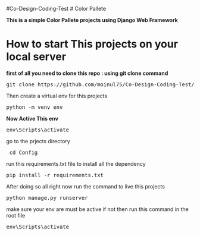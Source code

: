 ﻿#Co-Design-Coding-Test
﻿# Color Pallete 

**This is a simple Color Pallete projects using Django Web Framework**

# How to start This projects on your local server 
__first of all you need to clone this repo : using git clone command__
<pre>
git clone https://github.com/moinul75/Co-Design-Coding-Test/
</pre>

Then create a virtual env for this projects 

<pre>
python -m venv env
</pre>
**Now Active This env**
<pre>
env\Scripts\activate  
</pre>

go to the prjects directory 
<pre>
 cd Config
</pre>

run this requirements.txt file to install all the dependency 
<pre>
pip install -r requirements.txt 
</pre>

After doing so all right now run the command to live this projects 
<pre>
python manage.py runserver
</pre>
 
make sure your env are must be active 
if not then run this command in the root file 
<pre>
env\Scripts\activate  




</pre>
